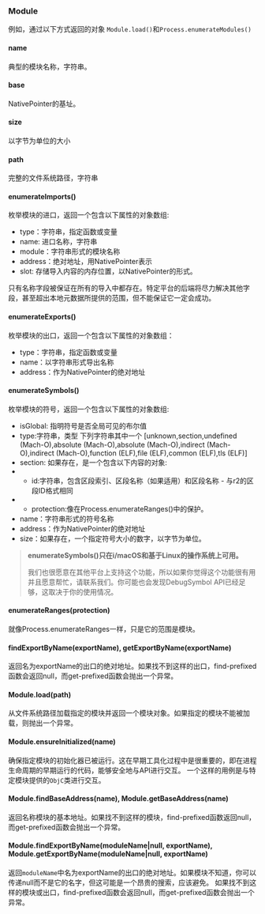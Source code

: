 ### Module

例如，通过以下方式返回的对象 `Module.load()`和`Process.enumerateModules()`

#### name

典型的模块名称，字符串。

#### base

NativePointer的基址。

#### size

以字节为单位的大小

#### path

完整的文件系统路径，字符串

#### enumerateImports()

枚举模块的进口，返回一个包含以下属性的对象数组:

- type：字符串，指定函数或变量
- name: 进口名称，字符串
- module：字符串形式的模块名称
- address：绝对地址，用NativePointer表示
- slot: 存储导入内容的内存位置，以NativePointer的形式。                                                                                                                                                                                                                                                                                                                                                          

只有名称字段被保证在所有的导入中都存在。特定平台的后端将尽力解决其他字段，甚至超出本地元数据所提供的范围，但不能保证它一定会成功。

#### enumerateExports()

枚举模块的出口，返回一个包含以下属性的对象数组：
- type：字符串，指定函数或变量
- name：以字符串形式导出名称
- address：作为NativePointer的绝对地址

#### enumerateSymbols()
枚举模块的符号，返回一个包含以下属性的对象数组:
- isGlobal: 指明符号是否全局可见的布尔值
- type:字符串，类型 下列字符串其中一个 [unknown,section,undefined (Mach-O),absolute (Mach-O),absolute (Mach-O),indirect (Mach-O),indirect (Mach-O),function (ELF),file (ELF),common (ELF),tls (ELF)]
- section:  如果存在，是一个包含以下内容的对象:
- - id:字符串，包含区段索引、区段名称（如果适用）和区段名称 - 与r2的区段ID格式相同
- - protection:像在Process.enumerateRanges()中的保护。
- name：字符串形式的符号名称
- address：作为NativePointer的绝对地址
- size：如果存在，一个指定符号大小的数字，以字节为单位。

>**enumerateSymbols()只在i/macOS和基于Linux的操作系统上可用。**
> 
> 我们也很愿意在其他平台上支持这个功能，所以如果你觉得这个功能很有用并且愿意帮忙，请联系我们。你可能也会发现DebugSymbol API已经足够，这取决于你的使用情况。

#### enumerateRanges(protection)

就像Process.enumerateRanges一样，只是它的范围是模块。

#### findExportByName(exportName), getExportByName(exportName)

返回名为exportName的出口的绝对地址。如果找不到这样的出口，find-prefixed函数会返回null，而get-prefixed函数会抛出一个异常。


#### Module.load(path)

从文件系统路径加载指定的模块并返回一个模块对象。如果指定的模块不能被加载，则抛出一个异常。

#### Module.ensureInitialized(name)

确保指定模块的初始化器已被运行。这在早期工具化过程中是很重要的，即在进程生命周期的早期运行的代码，能够安全地与API进行交互。
一个这样的用例是与特定模块提供的`ObjC`类进行交互。

#### Module.findBaseAddress(name), Module.getBaseAddress(name)

返回名称模块的基本地址。如果找不到这样的模块，find-prefixed函数返回null，而get-prefixed函数会抛出一个异常。

#### Module.findExportByName(moduleName|null, exportName), Module.getExportByName(moduleName|null, exportName)

返回`moduleName`中名为exportName的出口的绝对地址。如果模块不知道，你可以传递null而不是它的名字，但这可能是一个昂贵的搜索，应该避免。
如果找不到这样的模块或出口，find-prefixed函数会返回null，而get-prefixed函数会抛出一个异常。